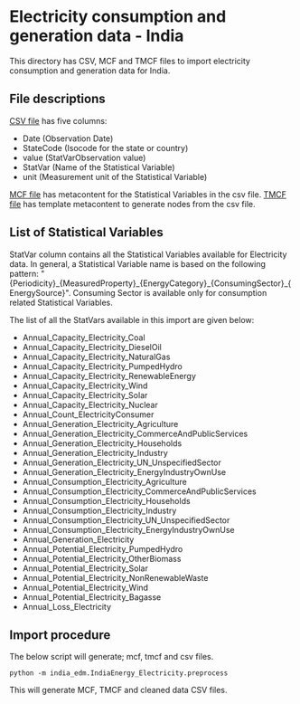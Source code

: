 # Electricity consumption and generation data - India

This directory has CSV, MCF and TMCF files to import electricity consumption and generation data for India.

## File descriptions

[CSV file](./IndiaEnergy_Electricity.csv) has five columns:
- Date (Observation Date)
- StateCode (Isocode for the state or country)
- value (StatVarObservation value)
- StatVar (Name of the Statistical Variable)
- unit (Measurement unit of the Statistical Variable)

[MCF file](./IndiaEnergy_Electricity.mcf) has metacontent for the Statistical Variables in the csv file. [TMCF file](./IndiaEnergy_Electricity.tmcf) has template metacontent to generate nodes from the csv file.

## List of Statistical Variables

StatVar column contains all the Statistical Variables available for Electricity data. In general, a Statistical Variable name is based on the following pattern:
"{Periodicity}\_{MeasuredProperty}\_{EnergyCategory}\_{ConsumingSector}\_{EnergySource}". Consuming Sector is available only for consumption related Statistical Variables.

The list of all the StatVars available in this import are given below:
- Annual_Capacity_Electricity_Coal
- Annual_Capacity_Electricity_DieselOil
- Annual_Capacity_Electricity_NaturalGas
- Annual_Capacity_Electricity_PumpedHydro
- Annual_Capacity_Electricity_RenewableEnergy
- Annual_Capacity_Electricity_Wind
- Annual_Capacity_Electricity_Solar
- Annual_Capacity_Electricity_Nuclear
- Annual_Count_ElectricityConsumer
- Annual_Generation_Electricity_Agriculture
- Annual_Generation_Electricity_CommerceAndPublicServices
- Annual_Generation_Electricity_Households
- Annual_Generation_Electricity_Industry
- Annual_Generation_Electricity_UN_UnspecifiedSector
- Annual_Generation_Electricity_EnergyIndustryOwnUse
- Annual_Consumption_Electricity_Agriculture
- Annual_Consumption_Electricity_CommerceAndPublicServices
- Annual_Consumption_Electricity_Households
- Annual_Consumption_Electricity_Industry
- Annual_Consumption_Electricity_UN_UnspecifiedSector
- Annual_Consumption_Electricity_EnergyIndustryOwnUse
- Annual_Generation_Electricity
- Annual_Potential_Electricity_PumpedHydro
- Annual_Potential_Electricity_OtherBiomass
- Annual_Potential_Electricity_Solar
- Annual_Potential_Electricity_NonRenewableWaste
- Annual_Potential_Electricity_Wind
- Annual_Potential_Electricity_Bagasse
- Annual_Loss_Electricity

## Import procedure

The below script will generate; mcf, tmcf and csv files.

`python -m india_edm.IndiaEnergy_Electricity.preprocess`

This will generate MCF, TMCF and cleaned data CSV files.